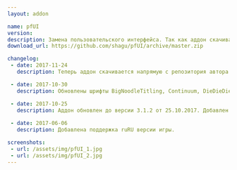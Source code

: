 ```yaml
---
layout: addon

name: pfUI
version:
description: Замена пользовательского интерфейса. Так как аддон скачивается напрямую с репозитория автора, советуем обновлять его хотя бы раз в месяц, чтобы иметь самую свежую версию. ВНИМАНИЕ: в названии папки нужно удалить приписку "-master"
download_url: https://github.com/shagu/pfUI/archive/master.zip

changelog:
 - date: 2017-11-24
   description: Теперь аддон скачивается напрямую с репозитория автора. 

 - date: 2017-10-30
   description: Обновлены шрифты BigNoodleTitling, Continuum, DieDieDie. Теперь они поддерживают кириллические символы.

 - date: 2017-10-25
   description: Аддон обновлен до версии 3.1.2 от 25.10.2017. Добавлен шрифт BigNoodleTitling с поддержкой кириллицы.
   
 - date: 2017-06-06
   description: Добавлена поддержка ruRU версии игры.

screenshots:
 - url: /assets/img/pfUI_1.jpg
 - url: /assets/img/pfUI_2.jpg
---
```

